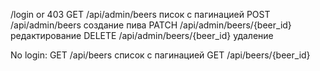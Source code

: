 
/login  or  403
GET /api/admin/beers писок с пагинацией
POST /api/admin/beers создание пива
PATCH /api/admin/beers/{beer_id} редактирование
DELETE /api/admin/beers/{beer_id} удаление

No login: 
GET /api/beers список с пагинацией
GET /api/beers/{beer_id}
